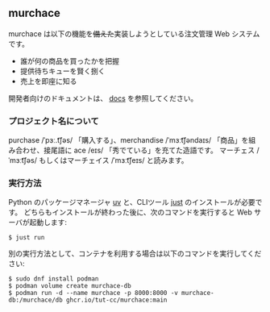 ## murchace

murchace は以下の機能を~~備えた~~実装しようとしている注文管理 Web システムです。

- 誰が何の商品を買ったかを把握
- 提供待ちキューを賢く捌く
- 売上を即座に知る

開発者向けのドキュメントは、 [docs](/docs) を参照してください。

### プロジェクト名について

purchase /ˈpɜː.t͡ʃəs/ 「購入する」、merchandise /ˈmɜːt͡ʃəndaɪs/ 「商品」を組み合わせ、接尾語に ace /eɪs/ 「秀でている」を充てた造語です。
マーチェス /ˈmɜːt͡ʃəs/ もしくはマーチェイス /ˈmɜːt͡ʃeɪs/ と読みます。

### 実行方法

Python のパッケージマネージャ [uv](https://github.com/astral-sh/uv) と、CLIツール [just](https://github.com/casey/just) のインストールが必要です。
どちらもインストールが終わった後に、次のコマンドを実行すると Web サーバが起動します:

```console
$ just run
```

別の実行方法として、コンテナを利用する場合は以下のコマンドを実行してください:

```console
$ sudo dnf install podman
$ podman volume create murchace-db
$ podman run -d --name murchace -p 8000:8000 -v murchace-db:/murchace/db ghcr.io/tut-cc/murchace:main
```
